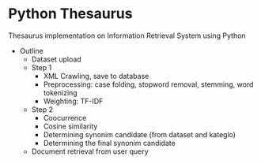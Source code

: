 # Python Thesaurus
Thesaurus implementation on Information Retrieval System using Python

- Outline
  - Dataset upload
  - Step 1
    - XML Crawling, save to database
    - Preprocessing: case folding, stopword removal, stemming, word tokenizing
    - Weighting: TF-IDF
  - Step 2
    - Coocurrence
    - Cosine similarity
    - Determining synonim candidate (from dataset and kateglo)
    - Determining the final synonim candidate
  - Document retrieval from user query
